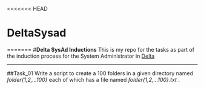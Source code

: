 <<<<<<< HEAD
# DeltaSysad
=======
#**Delta SysAd Inductions**
This is my repo for the tasks as part of the induction process for the System Administrator in [Delta](http://delta.nitt.edu/)

---
##Task_01
Write a script to create a 100 folders in a given directory named _folder{1,2,...100}_ each of which has a file named _folder{1,2,...100}.txt_ .

